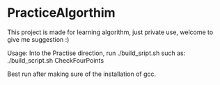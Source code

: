 # PracticeAlgorthim

This project is made for learning algorithm, just private use, welcome to give me suggestion :)

Usage:
Into the Practise direction, run ./build_sript.sh <fileName>
  such as: ./build_script.sh CheckFourPoints

Best run after making sure of the installation of gcc.
